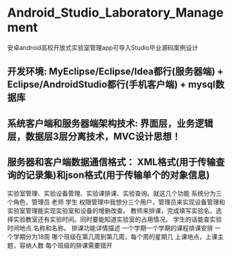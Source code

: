 # Android_Studio_Laboratory_Management
安卓android高校开放式实验室管理app可导入Studio毕业源码案例设计
## 开发环境: MyEclipse/Eclipse/Idea都行(服务器端) + Eclipse/AndroidStudio都行(手机客户端) + mysql数据库
## 系统客户端和服务器端架构技术: 界面层，业务逻辑层，数据层3层分离技术，MVC设计思想！
## 服务器和客户端数据通信格式： XML格式(用于传输查询的记录集)和json格式(用于传输单个的对象信息)

实验室管理、实验设备管理、实验课排课、实验查询。就这几个功能
系统分为三个角色，管理员 老师 学生
权限管理中我想分三个用户，管理员来实现设备管理和实验室管理能实现实验室和设备的增删改查。
教师来排课，完成填写实验名，选择实验教室还有实验时间。同时要能知道实验室的占用情况。
学生的话能查实验时间地点.名称和名称。
排课功能详情描述
一个学期一个学期的课程排课安排 一个学期分为18周 哪个班级在第几周到第几周，每个周的星期几 上课地点，上课主题，容纳人数
每个班级的排课需要错开

